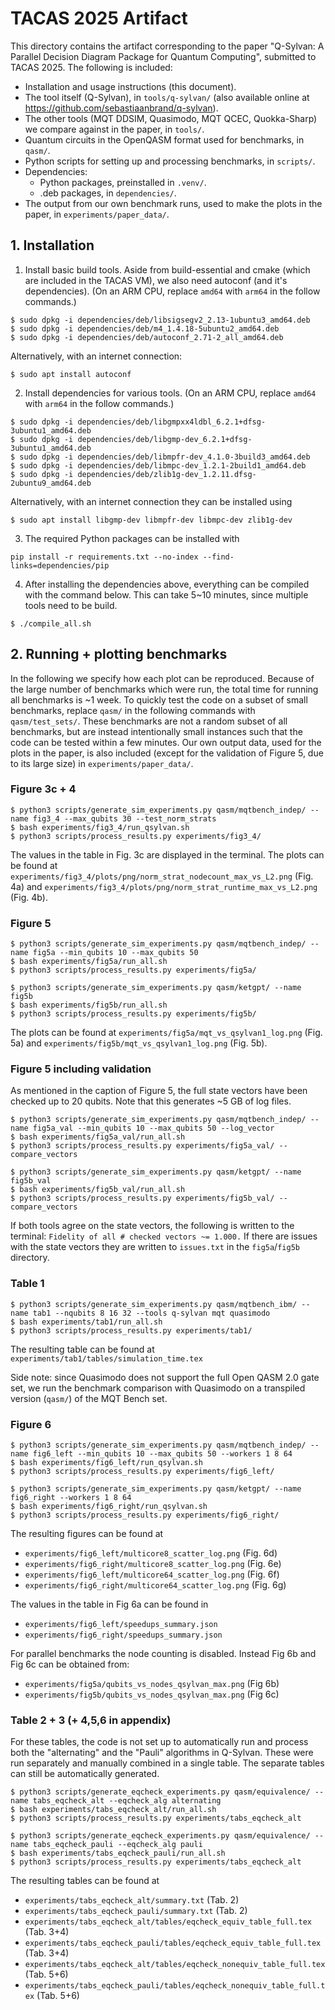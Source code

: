 # TACAS 2025 Artifact

This directory contains the artifact corresponding to the paper "Q-Sylvan: A Parallel Decision Diagram Package for Quantum Computing", submitted to TACAS 2025. The following is included:
* Installation and usage instructions (this document).
* The tool itself (Q-Sylvan), in `tools/q-sylvan/` (also available online at https://github.com/sebastiaanbrand/q-sylvan).
* The other tools (MQT DDSIM, Quasimodo, MQT QCEC, Quokka-Sharp) we compare against in the paper, in `tools/`.
* Quantum circuits in the OpenQASM format used for benchmarks, in `qasm/`.
* Python scripts for setting up and processing benchmarks, in `scripts/`.
* Dependencies:
    * Python packages, preinstalled in `.venv/`.
    * .deb packages, in `dependencies/`.
* The output from our own benchmark runs, used to make the plots in the paper, in `experiments/paper_data/`.



## 1. Installation

1. Install basic build tools. Aside from build-essential and cmake (which are included in the TACAS VM), we also need autoconf (and it's dependencies). (On an ARM CPU, replace `amd64` with `arm64` in the follow commands.)
```shell
$ sudo dpkg -i dependencies/deb/libsigsegv2_2.13-1ubuntu3_amd64.deb
$ sudo dpkg -i dependencies/deb/m4_1.4.18-5ubuntu2_amd64.deb
$ sudo dpkg -i dependencies/deb/autoconf_2.71-2_all_amd64.deb
```
Alternatively, with an internet connection:
```shell
$ sudo apt install autoconf
```

2. Install dependencies for various tools. (On an ARM CPU, replace `amd64` with `arm64` in the follow commands.)
```shell
$ sudo dpkg -i dependencies/deb/libgmpxx4ldbl_6.2.1+dfsg-3ubuntu1_amd64.deb
$ sudo dpkg -i dependencies/deb/libgmp-dev_6.2.1+dfsg-3ubuntu1_amd64.deb
$ sudo dpkg -i dependencies/deb/libmpfr-dev_4.1.0-3build3_amd64.deb
$ sudo dpkg -i dependencies/deb/libmpc-dev_1.2.1-2build1_amd64.deb
$ sudo dpkg -i dependencies/deb/zlib1g-dev_1.2.11.dfsg-2ubuntu9_amd64.deb
```
Alternatively, with an internet connection they can be installed using
```shell
$ sudo apt install libgmp-dev libmpfr-dev libmpc-dev zlib1g-dev
```

3. The required Python packages can be installed with
```shell
pip install -r requirements.txt --no-index --find-links=dependencies/pip
```


4. After installing the dependencies above, everything can be compiled with the command below. This can take 5~10 minutes, since multiple tools need to be build.
```shell
$ ./compile_all.sh
```



## 2. Running + plotting benchmarks

In the following we specify how each plot can be reproduced. 
Because of the large number of benchmarks which were run, the total time for running all benchmarks is ~1 week. 
To quickly test the code on a subset of small benchmarks, replace `qasm/` in the following commands with `qasm/test_sets/`. These benchmarks are not a random subset of all benchmarks, but are instead intentionally small instances such that the code can be tested within a few minutes.
Our own output data, used for the plots in the paper, is also included (except for the validation of Figure 5, due to its large size) in `experiments/paper_data/`.



### Figure 3c + 4
```shell
$ python3 scripts/generate_sim_experiments.py qasm/mqtbench_indep/ --name fig3_4 --max_qubits 30 --test_norm_strats
$ bash experiments/fig3_4/run_qsylvan.sh
$ python3 scripts/process_results.py experiments/fig3_4/
```
The values in the table in Fig. 3c are displayed in the terminal. The plots can be found at `experiments/fig3_4/plots/png/norm_strat_nodecount_max_vs_L2.png` (Fig. 4a) and `experiments/fig3_4/plots/png/norm_strat_runtime_max_vs_L2.png` (Fig. 4b).



### Figure 5
```shell
$ python3 scripts/generate_sim_experiments.py qasm/mqtbench_indep/ --name fig5a --min_qubits 10 --max_qubits 50
$ bash experiments/fig5a/run_all.sh
$ python3 scripts/process_results.py experiments/fig5a/

$ python3 scripts/generate_sim_experiments.py qasm/ketgpt/ --name fig5b
$ bash experiments/fig5b/run_all.sh
$ python3 scripts/process_results.py experiments/fig5b/
```
The plots can be found at `experiments/fig5a/mqt_vs_qsylvan1_log.png` (Fig. 5a) and `experiments/fig5b/mqt_vs_qsylvan1_log.png` (Fig. 5b).



###  Figure 5 including validation
As mentioned in the caption of Figure 5, the full state vectors have been checked up to 20 qubits. Note that this generates ~5 GB of log files.
```shell
$ python3 scripts/generate_sim_experiments.py qasm/mqtbench_indep/ --name fig5a_val --min_qubits 10 --max_qubits 50 --log_vector
$ bash experiments/fig5a_val/run_all.sh
$ python3 scripts/process_results.py experiments/fig5a_val/ --compare_vectors

$ python3 scripts/generate_sim_experiments.py qasm/ketgpt/ --name fig5b_val
$ bash experiments/fig5b_val/run_all.sh
$ python3 scripts/process_results.py experiments/fig5b_val/ --compare_vectors
```
If both tools agree on the state vectors, the following is written to the terminal: `Fidelity of all # checked vectors ~= 1.000.` If there are issues with the state vectors they are written to `issues.txt` in the `fig5a`/`fig5b` directory.



### Table 1
```shell
$ python3 scripts/generate_sim_experiments.py qasm/mqtbench_ibm/ --name tab1 --nqubits 8 16 32 --tools q-sylvan mqt quasimodo
$ bash experiments/tab1/run_all.sh
$ python3 scripts/process_results.py experiments/tab1/
```
The resulting table can be found at `experiments/tab1/tables/simulation_time.tex`

Side note: since Quasimodo does not support the full Open QASM 2.0 gate set, we run the benchmark comparison with Quasimodo on a transpiled version (`qasm/`) of the MQT Bench set.


### Figure 6
```shell
$ python3 scripts/generate_sim_experiments.py qasm/mqtbench_indep/ --name fig6_left --min_qubits 10 --max_qubits 50 --workers 1 8 64
$ bash experiments/fig6_left/run_qsylvan.sh
$ python3 scripts/process_results.py experiments/fig6_left/

$ python3 scripts/generate_sim_experiments.py qasm/ketgpt/ --name fig6_right --workers 1 8 64
$ bash experiments/fig6_right/run_qsylvan.sh
$ python3 scripts/process_results.py experiments/fig6_right/
```
The resulting figures can be found at
* `experiments/fig6_left/multicore8_scatter_log.png` (Fig. 6d)
* `experiments/fig6_right/multicore8_scatter_log.png` (Fig. 6e)
* `experiments/fig6_left/multicore64_scatter_log.png` (Fig. 6f)
* `experiments/fig6_right/multicore64_scatter_log.png` (Fig. 6g)

The values in the table in Fig 6a can be found in
* `experiments/fig6_left/speedups_summary.json`
* `experiments/fig6_right/speedups_summary.json`

For parallel benchmarks the node counting is disabled. Instead Fig 6b and Fig 6c can be obtained from:
* `experiments/fig5a/qubits_vs_nodes_qsylvan_max.png` (Fig 6b)
* `experiments/fig5b/qubits_vs_nodes_qsylvan_max.png` (Fig 6c)



### Table 2 + 3 (+ 4,5,6 in appendix)
For these tables, the code is not set up to automatically run and process both the "alternating" and the "Pauli" algorithms in Q-Sylvan. These were run separately and manually combined in a single table. The separate tables can still be automatically generated.
```shell
$ python3 scripts/generate_eqcheck_experiments.py qasm/equivalence/ --name tabs_eqcheck_alt --eqcheck_alg alternating
$ bash experiments/tabs_eqcheck_alt/run_all.sh
$ python3 scripts/process_results.py experiments/tabs_eqcheck_alt

$ python3 scripts/generate_eqcheck_experiments.py qasm/equivalence/ --name tabs_eqcheck_pauli --eqcheck_alg pauli
$ bash experiments/tabs_eqcheck_pauli/run_all.sh
$ python3 scripts/process_results.py experiments/tabs_eqcheck_alt
```
The resulting tables can be found at
* `experiments/tabs_eqcheck_alt/summary.txt` (Tab. 2)
* `experiments/tabs_eqcheck_pauli/summary.txt` (Tab. 2)
* `experiments/tabs_eqcheck_alt/tables/eqcheck_equiv_table_full.tex` (Tab. 3+4)
* `experiments/tabs_eqcheck_pauli/tables/eqcheck_equiv_table_full.tex` (Tab. 3+4)
* `experiments/tabs_eqcheck_alt/tables/eqcheck_nonequiv_table_full.tex` (Tab. 5+6)
* `experiments/tabs_eqcheck_pauli/tables/eqcheck_nonequiv_table_full.tex` (Tab. 5+6)
